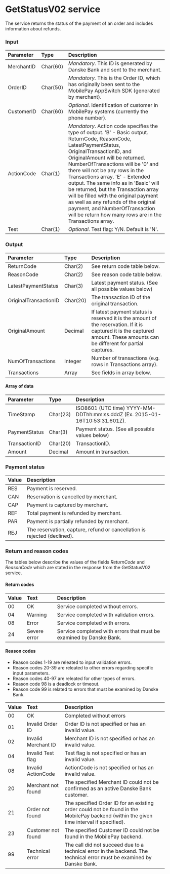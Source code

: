 # GetStatusV02 service #
The service returns the status of the payment of an order and includes information about refunds.

### Input ###
|Parameter|Type|Description|
|:--------|:---|:----------|
|MerchantID|Char(60)|_Mandatory_. This ID is generated by Danske Bank and sent to the merchant.|
|OrderID|Char(50)|_Mandatory._ This is the Order ID, which has originally been sent to the MobilePay AppSwitch SDK (generated by merchant).|
|CustomerID|Char(60)|_Optional_. Identification of customer in MobilePay systems (currently the phone number).|
|ActionCode|Char(1)|_Mandatory_. Action code specifies the type of output. 'B' - Basic output. ReturnCode, ReasonCode, LatestPaymentStatus, OriginalTransactionID, and OriginalAmount will be returned. NumberOfTransactions will be '0' and there will not be any rows in the Transactions array. 'E' - Extended output. The same info as in 'Basic' will be returned, but the Transaction array will be filled with the original payment as well as any refunds of the original payment, and NumberOfTransaction will be return how many rows are in the Transactions array.|
|Test|Char(1)|_Optional_. Test flag: Y/N. Default is 'N'.|

### Output ###
|Parameter|Type|Description|
|:--------|:---|:----------|
|ReturnCode|Char(2)|See return code table below.|
|ReasonCode|Char(2)|See reason code table below.|
|LatestPaymentStatus|Char(3)|Latest payment status. (See all possible values below) |
|OriginalTransactionID|Char(20)|The transaction ID of the original transaction.|
|OriginalAmount|Decimal|If latest payment status is reserved it is the amount of the reservation. If it is captured it is the captured amount. These amounts can be different for partial captures.|
|NumOfTransactions|Integer|Number of transactions (e.g. rows in Transactions array).|
|Transactions|Array|See fields in array below.|

#### Array of data ####
|Parameter|Type|Description|
|:--------|:---|:----------|
|TimeStamp|Char(23)|ISO8601 (UTC time) YYYY-MM-DDThh:mm:ss.dddZ (Ex. 2015-01-16T10:53:31.601Z).|
|PaymentStatus|Char(3)|Payment status. (See all possible values below)|
|TransactionID|Char(20)|TransactionID.|
|Amount|Decimal|Amount in transaction.|

### Payment status ###
|Value|Description|
|:----|:----------|
|RES|Payment is reserved.|
|CAN|Reservation is cancelled by merchant.|
|CAP|Payment is captured by merchant.|
|REF|Total payment is refunded by merchant.|
|PAR|Payment is partially refunded by merchant.|
|REJ|The reservation, capture, refund or cancellation is rejected (declined).|

### Return and reason codes ###
The tables below describe the values of the fields *ReturnCode* and *ReasonCode* which are stated in the response from the GetStatusV02 service.

#### Return codes ####
|Value|Text|Description|
|:----|:---|:----------|
|00|OK|Service completed without errors.|
|04|Warning|Service completed with validation errors.|
|08|Error|Service completed with errors.|
|24|Severe error|Service completed with errors that must be examined by Danske Bank.|

#### Reason codes ####
- Reason codes 1-19 are releated to input validation errors.
- Reason codes 20-39 are releated to other errors regarding specific input parameters.
- Reason codes 40-97 are releated for other types of errors.
- Reason code 98 is a deadlock or timeout.
- Reason code 99 is related to errors that must be examined by Danske Bank.

|Value|Text|Description|
|:----|:---|:----------|
|00|OK|Completed without errors|
|01|Invalid Order ID|Order ID is not specified or has an invalid value.|
|02|Invalid Merchant ID|Merchant ID is not specified or has an invalid value.|
|04|Invalid Test flag |Test flag is not specified or has an invalid value.|
|08|Invalid ActionCode|ActionCode is not specified or has an invalid value.|
|20|Merchant not found|The specified Merchant ID could not be confirmed as an active Danske Bank customer.|
|21|Order not found|The specified Order ID for an existing order could not be found in the MobilePay backend (within the given time interval if specified).|
|23|Customer not found|The specified Customer ID could not be found in the MobilePay backend.|
|99|Technical error|The call did not succeed due to a technical error in the backend. The technical error must be examined by Danske Bank.|
